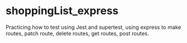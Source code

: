 # shoppingList_express






Practicing how to test using Jest and supertest, using express to make routes, patch route, delete routes, get routes, post routes. 
